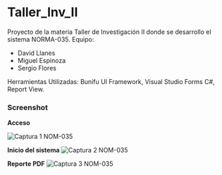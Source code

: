 # Taller_Inv_II
Proyecto de la materia Taller de Investigación II donde se desarrollo el sistema NORMA-035.
Equipo:
+ David Llanes
+ Miguel Espinoza
+ Sergio Flores

Herramientas Utilizadas:
Bunifu UI Framework, 
Visual Studio Forms C#,
Report View.

### Screenshot 
**Acceso**

![Captura 1 NOM-035](https://user-images.githubusercontent.com/67779237/87242918-00b55680-c3e6-11ea-9f74-65ab0cd1566a.png)

**Inicio del sistema**
![Captura 2 NOM-035](https://user-images.githubusercontent.com/67779237/87242950-538f0e00-c3e6-11ea-99fe-fbeba09c144c.png)

**Reporte PDF**
![Captura 3 NOM-035](https://user-images.githubusercontent.com/67779237/87242966-791c1780-c3e6-11ea-9f39-cb00a88ba51b.png)
